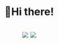 

<h1 align="center"><p>👋Hi there!</p> <img src="https://github-readme-stats.vercel.app/api?username=fjs138&count_private=true&hide=stars,prs,issues,contribs&show_icons=true&theme=default"/>
    <img src="https://github-readme-stats.vercel.app/api/top-langs/?username=fjs138&layout=compact&theme=default&langs_count=8&card_width=default)](https://github.com/fjs138"/></h1>

<!--
Find out more here:

- 💻 Business: [builtbyfrank.com](https://builtbyfrank.com)
- 📕 Blog: [Blog](https://frankjs.net/blog)
- 📫 Email: fjs138@gmail.com

[![Readme Card](https://github-readme-stats.vercel.app/api/pin/?username=fjs138&repo=crypt-keepr)](https://github.com/fjs138/crypt-keepr)


<div>
    <img src="https://github-readme-stats.vercel.app/api?username=fjs138&count_private=true&hide=stars,prs,issues,contribs&show_icons=true&theme=algolia"/>
    <img src="https://github-readme-stats.vercel.app/api/top-langs/?username=fjs138&layout=compact&theme=algolia&langs_count=8&card_width=default)](https://github.com/fjs138"/>
<div>
-->




